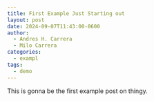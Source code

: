 ```yaml
---
title: First Example Just Starting out
layout: post
date: 2024-09-07T11:43:00-0600
author:
  - Andres H. Carrera
  - Milo Carrera
categories:
  - exampl
tags:
  - demo
---
```

This is gonna be the first example post on thingy.
